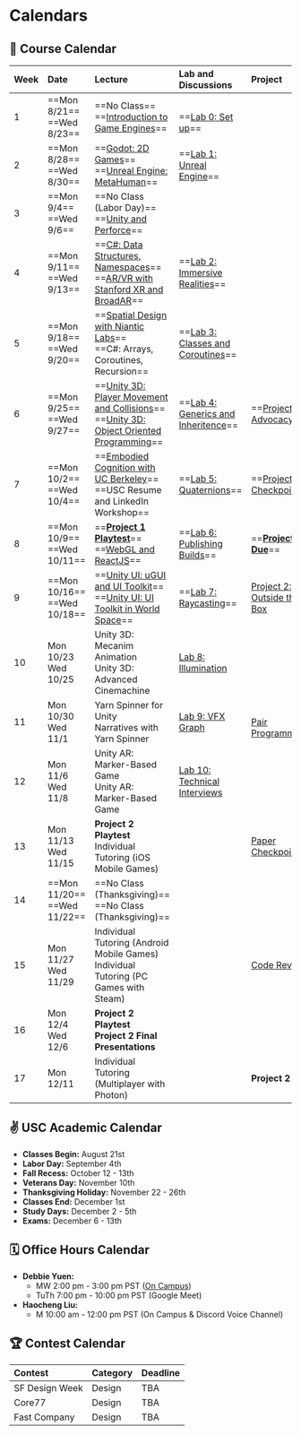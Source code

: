 # Calendars
## 📓 Course Calendar
| Week | Date                     | Lecture                                           | Lab and Discussions              | Project |
| :----| :----------------------- | :------------------------------------------------ | :-------------------------------| :--------------|
| 1    | ==Mon 8/21== <br> ==Wed 8/23==   | ==No Class== <br> ==[Introduction to Game Engines](https://www.icloud.com/keynote/0b9Z3oJLZPPXEXypJu4s9P11w#Lecture1)== | <br> ==[Lab 0: Set up](Labs/lab00.md)== | |
| 2    | ==Mon 8/28== <br> ==Wed 8/30==   | ==[Godot: 2D Games](https://www.icloud.com/keynote/04anqoPcDLolGOwy6tP3XAq3w#Lecture2)== <br> ==[Unreal Engine: MetaHuman](https://www.icloud.com/keynote/01dlwiWmlwtOAvNPmBdCsM3gA#Lecture2)== |  ==[Lab 1: Unreal Engine](Labs/lab01.md)== | | |
| 3    | ==Mon 9/4== <br> ==Wed 9/6==     | ==No Class (Labor Day)== <br> ==[Unity and Perforce](https://www.icloud.com/keynote/0545FBYqmgu62bVFrVxSeqzzA#Lecture3)== | |
| 4    | ==Mon 9/11== <br> ==Wed 9/13==   | ==[C#: Data Structures, Namespaces](https://www.icloud.com/keynote/0b5y1M4VNtrdfL4vFyXrzgkeg#Lecture4)== <br> ==[AR/VR with Stanford XR and BroadAR](https://calendar.usc.edu/event/augmented_and_virtual_realities)== | ==[Lab 2: Immersive Realities](Labs/lab02.md)== |
| 5    | ==Mon 9/18== <br> ==Wed 9/20==   | ==[Spatial Design with Niantic Labs](https://calendar.usc.edu/event/designing_realities_redefining_experiential_design_with_augmented_and_virtual_reality)== <br> ==C#: Arrays, Coroutines, Recursion== | ==[Lab 3: Classes and Coroutines](Labs/lab03.md)== |
| 6    |==Mon 9/25== <br> ==Wed 9/27==   | ==[Unity 3D: Player Movement and Collisions](https://www.icloud.com/keynote/01bSAfmd7C45UrRFrT-p8Ezeg#Lecture6)== <br> ==[Unity 3D: Object Oriented Programming](https://www.icloud.com/keynote/0920OrQoVdzLeXbAZZYG6Jp4g#Lecture6)== | ==[Lab 4: Generics and Inheritence](Labs/lab04.md)==| ==[Project 1: Advocacy](./Projects/project1.md)== |
| 7    | ==Mon 10/2== <br> ==Wed 10/4==   | ==[Embodied Cognition with UC Berkeley](https://bid.berkeley.edu/)== <br> ==USC Resume and LinkedIn Workshop== | ==[Lab 5: Quaternions](Labs/lab05.md)== | ==[Project 1 Checkpoint](./Projects/project1checkpoint.md)== |
| 8    | ==Mon 10/9== <br> ==Wed 10/11==  | ==[**Project 1 Playtest**](https://www.icloud.com/keynote/032rY3HMcI9uZPbOjrCWyEu8A#Lecture8)== <br> ==[WebGL and ReactJS](https://www.icloud.com/keynote/051QbdWeDu0UYmCHkm2WuFStQ#Lecture8)== | ==[Lab 6: Publishing Builds](Labs/lab06.md)== | ==**[Project 1 Due](Projects/project1due.md)**== |
| 9    | ==Mon 10/16== <br> ==Wed 10/18== | ==[Unity UI: uGUI and UI Toolkit](https://www.icloud.com/keynote/05dxP82d9x9mFhNSfsZrNJTAA#Lecture7)== <br> ==[Unity UI: UI Toolkit in World Space](https://www.icloud.com/keynote/0f8PvRkhwyFuoYn02FVCtJnyQ#Lecture9)== | ==[Lab 7: Raycasting](Labs/lab07.md)== | [Project 2: Outside the Box](Projects/project2.md) |
| 10   | Mon 10/23 <br> Wed 10/25 | Unity 3D: Mecanim Animation <br> Unity 3D: Advanced Cinemachine | [Lab 8: Illumination](Labs/lab08.md) |
| 11   | Mon 10/30 <br> Wed 11/1  | Yarn Spinner for Unity <br> Narratives with Yarn Spinner | [Lab 9: VFX Graph](Labs/lab09.md) | <br> [Pair Programming](Projects/project2checkpoint1.md) |
| 12   | Mon 11/6 <br> Wed 11/8   | Unity AR: Marker-Based Game <br> Unity AR: Marker-Based Game | [Lab 10: Technical Interviews](Labs/lab10.md) |
| 13   | Mon 11/13 <br> Wed 11/15 |  **Project 2 Playtest** <br> Individual Tutoring (iOS Mobile Games) | | [Paper Checkpoint](Projects/project2checkpoint2.md)|
| 14   | ==Mon 11/20== <br> ==Wed 11/22== | ==No Class (Thanksgiving)== <br> ==No Class (Thanksgiving)== | | |
| 15   | Mon 11/27 <br> Wed 11/29 | Individual Tutoring (Android Mobile Games) <br> Individual Tutoring (PC Games with Steam) | | [Code Review](Projects/project2checkpoint3.md) |
| 16   | Mon 12/4 <br> Wed 12/6   | **Project 2 Playtest** <br> **Project 2 Final Presentations** | | |
| 17   | Mon 12/11 | Individual Tutoring (Multiplayer with Photon) | | **Project 2 Due** |

## ✌️ USC Academic Calendar
* **Classes Begin:** August 21st
* **Labor Day:** September 4th
* **Fall Recess:** October 12 - 13th
* **Veterans Day:** November 10th
* **Thanksgiving Holiday:** November 22 - 26th
* **Classes End:** December 1st
* **Study Days:** December 2 - 5th
* **Exams:** December 6 - 13th

## 🗓️ Office Hours Calendar

* **Debbie Yuen:** 
    * MW 2:00 pm - 3:00 pm PST ([On Campus](https://calendly.com/debbieyuen/30min))
    * TuTh 7:00 pm - 10:00 pm PST (Google Meet)
* **Haocheng Liu:**
    *  M 10:00 am - 12:00 pm PST (On Campus & Discord Voice Channel)

## 🏆 Contest Calendar
| Contest        | Category | Deadline |
| :------------- | :------- | :------- |
| SF Design Week | Design   | TBA      |
| Core77         | Design   | TBA      |
| Fast Company   | Design   | TBA      |